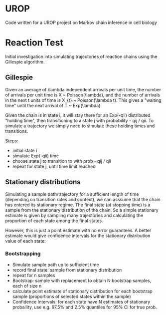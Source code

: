# UROP
Code written for a UROP project on Markov chain inference in cell biology

# Reaction Test
Initial investigation into simulating trajectories of reaction chains using the Gillespie algorithm.

## Gillespie

Given an average of \lambda independent arrivals per unit time, the number of arrivals per unit time is X ~ Poisson(\lambda), and the number of arrivals in the next t units of time is X_{t} ~ Poisson(\lambda t). This gives a "waiting time" until the next arrival of T ~ Exp(\lambda)

Given the chain is in state i, it will stay there for an Exp(-qii) distributed "holding time", then transitioning to a state j with probability - qij / qii. To simulate a trajectory we simply need to simulate these holding times and transitions.

Steps:
- initial state i
- simulate Exp(-qii) time
- choose state j to transition to with prob - qij / qii
- repeat for state j, until time limit reached

## Stationary distributions
Simulating a sample path/trajectory for a sufficient length of time (depending on transition rates and context), we can asssume that the chain has entered its stationary regime. The final state (at stopping time) is a sample from the stationary distribution of the chain. So a simple stationary estimate is given by sampling many trajectories and calculating the proportion of each state among the final states.

However, this is just a point estimate with no error guarantees. A better estimate would give confidence intervals for the stationary distribution value of each state:

### Bootstrapping
- Simulate sample path up to sufficient time
- record final state: sample from stationary distribution
- repeat for n samples
- Bootstrap: sample with replacement to obtain N bootstrap samples, each of size n
- calculate point estimate of stationary distribution for each bootstrap sample (proportions of selected states within the sample)
- Confidence Intervals: for each state have N estimates of stationary probaility, use e.g. 97.5% and 2.5% quantiles for 95% CI for true prob.

